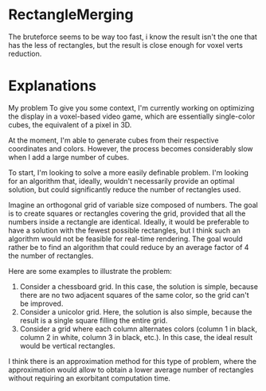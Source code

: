 # RectangleMerging

The bruteforce seems to be way too fast, i know the result isn't the one that has the less of rectangles, but the result is close enough for voxel verts reduction.

# Explanations

My problem 
To give you some context, I'm currently working on optimizing the display in a voxel-based video game, which are essentially single-color cubes, the equivalent of a pixel in 3D.

At the moment, I'm able to generate cubes from their respective coordinates and colors. However, the process becomes considerably slow when I add a large number of cubes.

To start, I'm looking to solve a more easily definable problem. I'm looking for an algorithm that, ideally, wouldn't necessarily provide an optimal solution, but could significantly reduce the number of rectangles used.

Imagine an orthogonal grid of variable size composed of numbers. The goal is to create squares or rectangles covering the grid, provided that all the numbers inside a rectangle are identical. Ideally, it would be preferable to have a solution with the fewest possible rectangles, but I think such an algorithm would not be feasible for real-time rendering. The goal would rather be to find an algorithm that could reduce by an average factor of 4 the number of rectangles.

Here are some examples to illustrate the problem:

1. Consider a chessboard grid. In this case, the solution is simple, because there are no two adjacent squares of the same color, so the grid can't be improved.
2. Consider a unicolor grid. Here, the solution is also simple, because the result is a single square filling the entire grid.
3. Consider a grid where each column alternates colors (column 1 in black, column 2 in white, column 3 in black, etc.). In this case, the ideal result would be vertical rectangles.

I think there is an approximation method for this type of problem, where the approximation would allow to obtain a lower average number of rectangles without requiring an exorbitant computation time.
